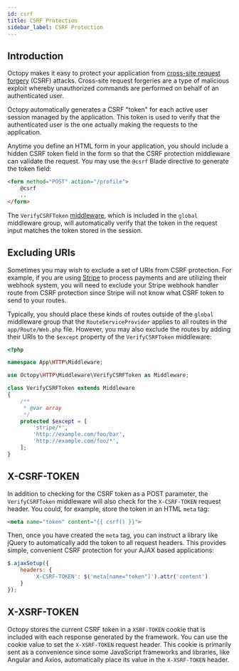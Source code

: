 ```yaml
---
id: csrf
title: CSRF Protection
sidebar_label: CSRF Protection
---
```


## Introduction

Octopy makes it easy to protect your application from [cross-site request forgery](https://en.wikipedia.org/wiki/Cross-site_request_forgery) (CSRF) attacks. Cross-site request forgeries are a type of malicious exploit whereby unauthorized commands are performed on behalf of an authenticated user.

Octopy automatically generates a CSRF "token" for each active user session managed by the application. This token is used to verify that the authenticated user is the one actually making the requests to the application.

Anytime you define an HTML form in your application, you should include a hidden CSRF token field in the form so that the CSRF protection middleware can validate the request. You may use the `@csrf` Blade directive to generate the token field:

```html
<form method="POST" action="/profile">
    @csrf
    ..
</form>
```

The `VerifyCSRFToken` [middleware](/docs/middleware), which is included in the `global` middleware group, will automatically verify that the token in the request input matches the token stored in the session.

## Excluding URIs

Sometimes you may wish to exclude a set of URIs from CSRF protection. For example, if you are using [Stripe](https://stripe.com) to process payments and are utilizing their webhook system, you will need to exclude your Stripe webhook handler route from CSRF protection since Stripe will not know what CSRF token to send to your routes.

Typically, you should place these kinds of routes outside of the `global` middleware group that the `RouteServiceProvider` applies to all routes in the `app/Route/Web.php` file. However, you may also exclude the routes by adding their URIs to the `$except` property of the `VerifyCSRFToken` middleware:

```php
<?php

namespace App\HTTP\Middleware;

use Octopy\HTTP\Middleware\VerifyCSRFToken as Middleware;

class VerifyCSRFToken extends Middleware
{
    /**
     * @var array
     */
    protected $except = [
        'stripe/*',
        'http://example.com/foo/bar',
        'http://example.com/foo/*',
    ];
}
```

## X-CSRF-TOKEN

In addition to checking for the CSRF token as a POST parameter, the `VerifyCSRFToken` middleware will also check for the `X-CSRF-TOKEN` request header. You could, for example, store the token in an HTML `meta` tag:

```html
<meta name="token" content="{{ csrf() }}">
```
Then, once you have created the `meta` tag, you can instruct a library like jQuery to automatically add the token to all request headers. This provides simple, convenient CSRF protection for your AJAX based applications:

```javascript
$.ajaxSetup({
    headers: {
        'X-CSRF-TOKEN': $('meta[name="token"]').attr('content')
    }
});
```

## X-XSRF-TOKEN

Octopy stores the current CSRF token in a `XSRF-TOKEN` cookie that is included with each response generated by the framework. You can use the cookie value to set the `X-XSRF-TOKEN` request header.
This cookie is primarily sent as a convenience since some JavaScript frameworks and libraries, like Angular and Axios, automatically place its value in the `X-XSRF-TOKEN` header.
